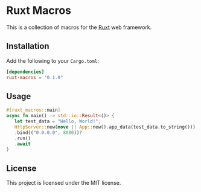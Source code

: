 # Ruxt Macros
This is a collection of macros for the [Ruxt](https://ruxt.rs) web framework.

## Installation
Add the following to your `Cargo.toml`:
```toml
[dependencies]
ruxt-macros = "0.1.0"
```

## Usage
```rust
#[ruxt_macros::main]
async fn main() -> std::io::Result<()> {
   let test_data = "Hello, World!";
   HttpServer::new(move || App::new().app_data(test_data.to_string()))
   .bind(("0.0.0.0", 8080))?
   .run()
   .await
}
```

## License
This project is licensed under the MIT license.
